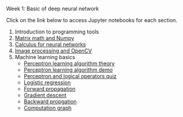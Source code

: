 Week 1: Basic of deep neural network

Click on the link below to access Jupyter notebooks for each section.

1. Introduction to programming tools    
2. [Matrix math and Numpy](./Matrix_Math_and_Numpy.ipynb)    
3. [Calculus for neural networks](./Calculus.ipynb)    
4. [Image processing and OpenCV](./Image_Processing_and_OpenCV.ipynb)    
5. Machine learning basics       
    * [Perceptron learning algorithm theory](./Perceptron_Learning_Algorithm_Theory.ipynb)    
    * [Perceptron learning algorithm demo](./Perceptron_Learning_Algorithm_Demo.ipynb)    
    * [Perceptron and logical operators quiz](./Perceptron_and_Logical_Operator_Quiz.ipynb) 
    * [Logistic regression](./Logistic_Regression.ipynb)    
    * [Forward propagation](./Forward_Propagation_Lab.ipynb)    
    * [Gradient descent](./Gradient_Descent_Lab.ipynb)     
    * [Backward propgation](./Backward_Propagation_Lab.ipynb)    
    * [Computation graph](./Forward_Backward_Propagation.ipynb)  

